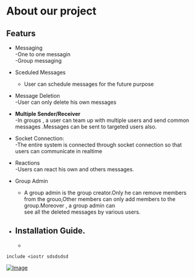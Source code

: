 # About our project

## Featurs
- Messaging<br/>
    -One to one messagin<br/>
    -Group messaging<br/>
- Sceduled Messages<br/>
  - User can schedule messages for the future purpose<br/>
- Message Deletion<br/>
  -User can only delete his own messages<br/>
- **Multiple Sender/Receiver**<br/>
  -In groups , a user can team up with multiple users and send common messages .Messages can be sent to targeted users also.<br/>
- Socket Connection:<br/>
  -The entire system is connected through socket connection so that users can communicate in realtime<br/>
- Reactions<br/>
  -Users can react his own and others messages.<br/>
- Group Admin<br/>
    - A group admin is the group creator.Only he can remove members from the grouo,Other members can only add members to the group.Moreover , a group admin can<br/>
    see all the deleted messages by various users.<br/>
- ## Installation Guide.<br/>
  
  
  - 
    
 
  

`include <iostr
sdsdsdsd
`

[![Image](https://buet-edu-1.s3.amazonaws.com/auto_upload/0RMFi9mrPNe7mol2JwcZAf40F3n2/1645726395553.png "Image")](https://buet-edu-1.s3.amazonaws.com/auto_upload/0RMFi9mrPNe7mol2JwcZAf40F3n2/1645726395553.png "Image")

